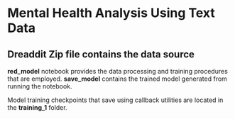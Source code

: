# Mental Health Analysis Using Text Data
## Dreaddit Zip file contains the data source

**red_model** notebook provides the data processing and training procedures that are employed.
**save_model** contains the trained model generated from running the notebook.

Model training checkpoints that save using callback utilities are located in the **training_1** folder.

